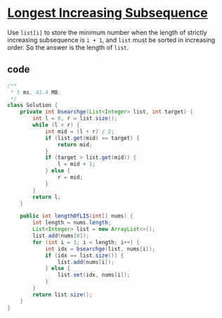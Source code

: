 # [Longest Increasing Subsequence](https://leetcode.com/problems/longest-increasing-subsequence/)

Use `list[i]` to store the minimum number when the length of strictly increasing subsequence is `i + 1`, and `list` must be sorted in increasing order. So the answer is the length of `list`.

## code

```java
/**
 * 5 ms, 41.4 MB
 */
class Solution {
    private int bsearchge(List<Integer> list, int target) {
        int l = 0, r = list.size();
        while (l < r) {
            int mid = (l + r) / 2;
            if (list.get(mid) == target) {
                return mid;
            }
            if (target > list.get(mid)) {
                l = mid + 1;
            } else {
                r = mid;
            }
        }
        return l;
    }

    public int lengthOfLIS(int[] nums) {
        int length = nums.length;
        List<Integer> list = new ArrayList<>();
        list.add(nums[0]);
        for (int i = 1; i < length; i++) {
            int idx = bsearchge(list, nums[i]);
            if (idx == list.size()) {
                list.add(nums[i]);
            } else {
                list.set(idx, nums[i]);
            }
        }
        return list.size();
    }
}
```
